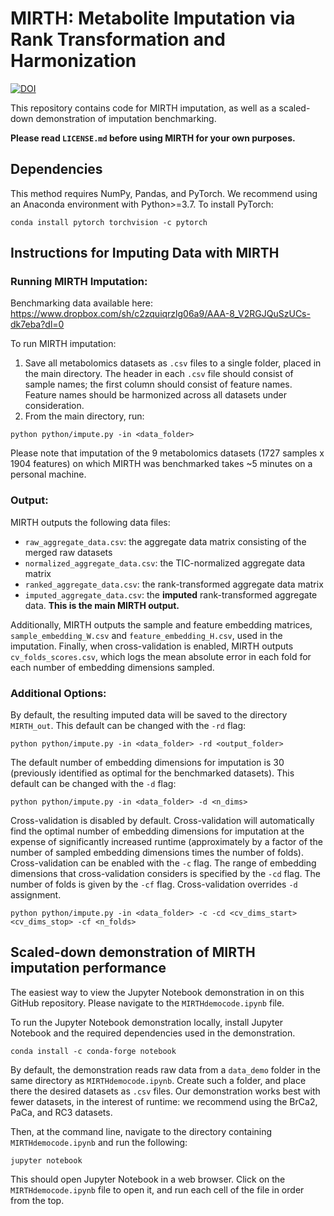 # MIRTH: Metabolite Imputation via Rank Transformation and Harmonization

[![DOI](https://zenodo.org/badge/480924180.svg)](https://zenodo.org/badge/latestdoi/480924180)

This repository contains code for MIRTH imputation, as well as a scaled-down demonstration of imputation benchmarking.

**Please read `LICENSE.md` before using MIRTH for your own purposes.**

## Dependencies

This method requires NumPy, Pandas, and PyTorch. We recommend using an Anaconda environment with Python>=3.7. To install PyTorch:
```
conda install pytorch torchvision -c pytorch
```
## Instructions for Imputing Data with MIRTH

### Running MIRTH Imputation: 

Benchmarking data available here: https://www.dropbox.com/sh/c2zquiqrzlg06a9/AAA-8_V2RGJQuSzUCs-dk7eba?dl=0

To run MIRTH imputation:
1) Save all metabolomics datasets as `.csv` files to a single folder, placed in the main directory. The header in each `.csv` file should consist of sample names; the first column should consist of feature names. Feature names should be harmonized across all datasets under consideration.
2) From the main directory, run:
```
python python/impute.py -in <data_folder>
```

Please note that imputation of the 9 metabolomics datasets (1727 samples x 1904 features) on which MIRTH was benchmarked takes ~5 minutes on a personal machine.

### Output:

MIRTH outputs the following data files:
- `raw_aggregate_data.csv`: the aggregate data matrix consisting of the merged raw datasets
- `normalized_aggregate_data.csv`: the TIC-normalized aggregate data matrix
- `ranked_aggregate_data.csv`: the rank-transformed aggregate data matrix
- `imputed_aggregate_data.csv`: the **imputed** rank-transformed aggregate data. **This is the main MIRTH output.**

Additionally, MIRTH outputs the sample and feature embedding matrices, `sample_embedding_W.csv` and `feature_embedding_H.csv`, used in the imputation.
Finally, when cross-validation is enabled, MIRTH outputs `cv_folds_scores.csv`, which logs the mean absolute error in each fold for each number of embedding dimensions sampled.


### Additional Options:

By default, the resulting imputed data will be saved to the directory `MIRTH_out`. This default can be changed with the `-rd` flag:
```
python python/impute.py -in <data_folder> -rd <output_folder>
```
The default number of embedding dimensions for imputation is 30 (previously identified as optimal for the benchmarked datasets). This default can be changed with the `-d` flag:
```
python python/impute.py -in <data_folder> -d <n_dims>
```
Cross-validation is disabled by default. Cross-validation will automatically find the optimal number of embedding dimensions for imputation at the expense of significantly increased runtime (approximately by a factor of the number of sampled embedding dimensions times the number of folds). Cross-validation can be enabled with the `-c` flag. The range of embedding dimensions that cross-validation considers is specified by the `-cd` flag. The number of folds is given by the `-cf` flag. Cross-validation overrides `-d` assignment.
```
python python/impute.py -in <data_folder> -c -cd <cv_dims_start> <cv_dims_stop> -cf <n_folds>
```

## Scaled-down demonstration of MIRTH imputation performance
The easiest way to view the Jupyter Notebook demonstration in on this GitHub repository. Please navigate to the `MIRTHdemocode.ipynb` file.

To run the Jupyter Notebook demonstration locally, install Jupyter Notebook and the required dependencies used in the demonstration.
```
conda install -c conda-forge notebook
```


By default, the demonstration reads raw data from a `data_demo` folder in the same directory as `MIRTHdemocode.ipynb`. Create such a folder, and place there the desired datasets as `.csv` files. Our demonstration works best with fewer datasets, in the interest of runtime: we recommend using the BrCa2, PaCa, and RC3 datasets.

Then, at the command line, navigate to the directory containing `MIRTHdemocode.ipynb` and run the following:
```
jupyter notebook
```
This should open Jupyter Notebook in a web browser. Click on the `MIRTHdemocode.ipynb` file to open it, and run each cell of the file in order from the top.


